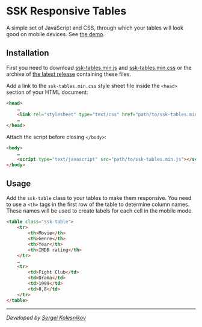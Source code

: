 # SSK Responsive Tables
A simple set of JavaScript and CSS, through which your tables will look good on mobile devices. See [the demo](https://rawgit.com/win0err/ssk-tables/master/demo/index.html). 

## Installation
First you need to download [ssk-tables.min.js](https://raw.githubusercontent.com/win0err/ssk-tables/master/dist/ssk-tables.min.js) and [ssk-tables.min.css](https://raw.githubusercontent.com/win0err/ssk-tables/master/dist/ssk-tables.min.css) or the archive of [the latest release](https://github.com/win0err/ssk-tables/releases/latest) containing these files.

Add a link to the `ssk-tables.min.css` style sheet file inside the `<head>` section of your HTML document:
```html
<head>
	…
	<link rel="stylesheet" type="text/css" href="path/to/ssk-tables.min.css" />
	…
</head>
```

Attach the script before closing `</body>`:
```html
<body>
	…
	<script type="text/javascript" src="path/to/ssk-tables.min.js"></script>
</body>
```

## Usage
Add the `ssk-table` class to your tables to make them responsive. You need to use a `<th>` tags in the first row of the table to determine column names. These names will be used to create labels for each cell in the mobile mode.
```html
<table class="ssk-table">
	<tr>
		<th>Movie</th>
		<th>Genre</th>
		<th>Year</th>
		<th>IMDB rating</th>
	</tr>
	…
	<tr>
		<td>Fight Club</td>
		<td>Drama</td>
		<td>1999</td>
		<td>8,8</td>
	</tr>
</table>
```

---
_Developed by [Sergei Kolesnikov](https://github.com/win0err)_